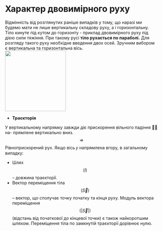# Характер двовимiрного руху

<div class="space">Вiдмiннiсть вiд розглянутих ранiше випадкiв у тому, що наразi ми будемо мати не
лише вертикальну складову руху, а i горизонтальну. Тiло кинуте пiд кутом до горизонту - приклад двовимiрного руху пiд дiєю сили тяжiння. При такому русi <b>тiло
рухається по параболi.</b>
Для розгляду такого руху необхiдне введення двох осей. Зручним вибором є вертикальна та горизонтальна вiсь.</div>

<img class="image" width="200" height="200" src="https://rawgit.com/chudaol/ed-era-book-physics/master/images/chapter_3/1.png" />

* <span class="p1"><b>Траєкторiя</b></span>

 У вертикальному напрямку завжди дiє прискорення вiльного падiння ⃗𝑔 на-
прямлене вертикально вниз. $$\Rightarrow$$ <span class="p1">Рiвноприскорений рух.</span> Якщо вiсь 𝑦 напрямлена вгору, в загальному випадку:

* <span class="p1">Шлях $$(l)$$</span> – довжина траєкторiї.
* <span class="p1">Вектор перемiщення тiла $$(\vec{S})$$</span>  – вектор, що сполучає точку початку та кiнця руху. Модуль вектора перемiщення $$(|\vec{S}|)$$ (вiдстань вiд початкової до кiнцевої точки) є також найкоротшим шляхом.  Перемiщення тiла по замкнутiй траєкторiї дорiвнює нулю.
